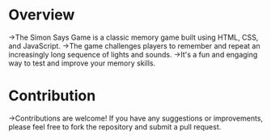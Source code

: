 # Overview
->The Simon Says Game is a classic memory game built using HTML, CSS, and JavaScript.
->The game challenges players to remember and repeat an increasingly long sequence of lights and sounds. 
->It's a fun and engaging way to test and improve your memory skills.
# Contribution
->Contributions are welcome! If you have any suggestions or improvements, please feel free to fork the repository and submit a pull request.
